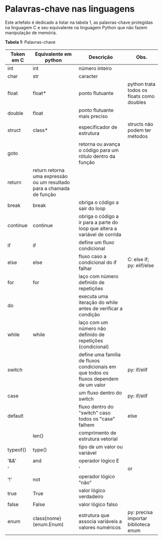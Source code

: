 # Palavras-chave nas linguagens

Este artefato é dedicado a listar na tabela 1, as palavras-chave protegidas na linguagem C e seu equivalente na linguagem Python que não fazem manipulação de memória.

**Tabela 1:** Palavras-chave

| Token em C | Equivalente em python | Descrição | Obs. |
|------------|-----------------------|-----------|------|
| int | int | número inteiro | |
| char | str | caracter | |
| float | float* | ponto flutuante | python trata todos os floats como doubles |
| double | float | ponto flutuante mais preciso |  |
| struct | class* | especificador de estrutura | structs não podem ter métodos |
| goto |  | retorna ou avança o código para um rótulo dentro da função | |
| return | return retorna uma expressão ou um resultado para a chamada de função | |
| break | break | obriga o código a sair do loop | |
| continue | continue | obriga o código a ir para a parte do loop que altera a variável de corrida | |
| if | if | define um fluxo condicional | |
| else | else | fluxo caso a condicional do if falhar | C: else if; <br>py: elif/else |
| for | for | laço com número definido de repetições | |
| do | | executa uma iteração do while antes de verificar a condição | |
| while | while | laço com um número não definido de repetições (condicional) | |
| switch | | define uma família de fluxos condicionais em que todos os fluxos dependem de um valor | py: if/elif |
| case | | um fluxo dentro do switch | py: if/elif |
| default |  | fluxo dentro do "switch" caso todos os "case" falhem | else |
|  | len() | comprimento de estrutura vetorial | |
| typeof() | type() | tipo de um valor ou variável | |
| '&&' | and | operador lógico E | |
| '||' | or | operador lógico OU | |
| '!' | not | operador lógico "não" | |
| true | True | valor lógico verdadeiro | |
| false | False | valor lógico falso | |
| enum | class{nome}(enum.Enum) | estrutura que associa variáveis a valores numéricos | py: precisa importar biblioteca enum |